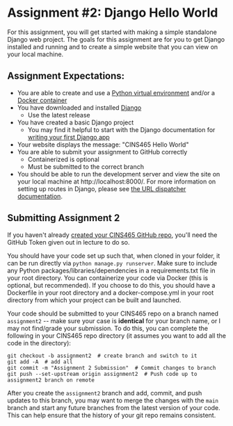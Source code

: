 # Assignment #2: Django Hello World

For this assignment, you will get started with making a simple standalone Django web project. The goals for this assignment are for you to get Django installed and running and to create a simple website that you can view on your local machine.

## Assignment Expectations:

* You are able to create and use a [Python virtual environment](https://docs.python.org/3/tutorial/venv.html) and/or a [Docker container](https://docs.docker.com/)
* You have downloaded and installed [Django](https://www.djangoproject.com/)
    * Use the latest release
* You have created a basic Django project
    * You may find it helpful to start with the Django documentation for [writing your first Django app](https://docs.djangoproject.com/en/4.0/intro/tutorial01/)
* Your website displays the message: "CINS465 Hello World"
* You are able to submit your assignment to GitHub correctly
    * Containerized is optional
    * Must be submitted to the correct branch
* You should be able to run the development server and view the site on your local machine at http://localhost:8000/. For more information on setting up routes in Django, please see [the URL dispatcher documentation](https://docs.djangoproject.com/en/4.0/topics/http/urls/).

## Submitting Assignment 2

If you haven't already [created your CINS465 GitHub repo](https://www.bryancdixon.com/fall/2022/cins/465/repo/), you'll need the GitHub Token given out in lecture to do so.<br>

You should have your code set up such that, when cloned in your folder, it can be run directly via `python manage.py runserver`. Make sure to include any Python packages/libraries/dependencies in a requirements.txt file in your root directory. You can containerize your code via Docker (this is optional, but recommended). If you choose to do this, you should have a Dockerfile in your root directory and a docker-compose.yml in your root directory from which your project can be built and launched.<br>

Your code should be submitted to your CINS465 repo on a branch named `assignment2` -- make sure your case is **identical** for your branch name, or I may not find/grade your submission. To do this, you can complete the following in your CINS465 repo directory (it assumes you want to add all the code in the directory):

```
git checkout -b assignment2  # create branch and switch to it
git add -A  # add all
git commit -m "Assignment 2 Submission"  # Commit changes to branch
git push --set-upstream origin assignment2  # Push code up to assignment2 branch on remote
```

After you create the `assignment2` branch and add, commit, and push updates to this branch, you may want to merge the changes with the `main` branch and start any future branches from the latest version of your code. This can help ensure that the history of your git repo remains consistent.
